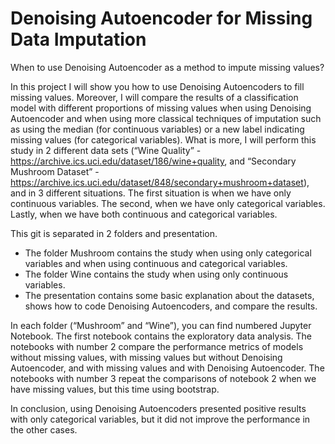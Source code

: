 # Denoising Autoencoder for Missing Data Imputation
When to use Denoising Autoencoder as a method to impute missing values? 

In this project I will show you how to use Denoising Autoencoders to fill missing values. Moreover, I will compare the results of a classification model with different proportions of missing values when using Denoising Autoencoder and when using more classical techniques of imputation such as using the median (for continuous variables) or a new label indicating missing values (for categorical variables). What is more, I will perform this study in 2 different data sets (“Wine Quality” - https://archive.ics.uci.edu/dataset/186/wine+quality, and “Secondary Mushroom Dataset” - https://archive.ics.uci.edu/dataset/848/secondary+mushroom+dataset), and in 3 different situations. The first situation is when we have only continuous variables. The second, when we have only categorical variables. Lastly, when we have both continuous and categorical variables.

This git is separated in 2 folders and presentation.
-	The folder Mushroom contains the study when using only categorical variables and when using continuous and categorical variables.
-	The folder Wine contains the study when using only continuous variables.
-	The presentation contains some basic explanation about the datasets, shows how to code Denoising Autoencoders, and compare the results.

In each folder (“Mushroom” and “Wine”), you can find numbered Jupyter Notebook. The first notebook contains the exploratory data analysis. The notebooks with number 2 compare the performance metrics of models without missing values, with missing values but without Denoising Autoencoder, and with missing values and with Denoising Autoencoder. The notebooks with number 3 repeat the comparisons of notebook 2 when we have missing values, but this time using bootstrap.

In conclusion, using Denoising Autoencoders presented positive results with only categorical variables, but it did not improve the performance in the other cases. 
